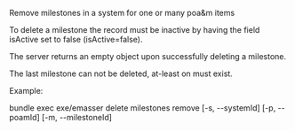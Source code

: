 Remove milestones in a system for one or many poa&m items

To delete a milestone the record must be inactive by having the field isActive set to false (isActive=false).

The server returns an empty object upon successfully deleting a milestone.

The last milestone can not be deleted, at-least on must exist.

Example:

bundle exec exe/emasser delete milestones remove [-s, --systemId] <value> [-p, --poamId] <value> [-m, --milestoneId] <value>